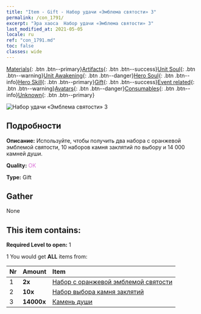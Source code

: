 ```yaml
---
title: "Item - Gift - Набор удачи «Эмблема святости» 3"
permalink: /con_1791/
excerpt: "Эра хаоса  Набор удачи «Эмблема святости» 3"
last_modified_at: 2021-05-05
locale: ru
ref: "con_1791.md"
toc: false
classes: wide
---
```

 [Materials](/ItemsRU/){: .btn .btn--primary}[Artifacts](/ItemsRU/Artifacts/){: .btn .btn--success}[Unit Soul](/ItemsRU/UnitSoul/){: .btn .btn--warning}[Unit Awakening](/ItemsRU/UnitAwakening/){: .btn .btn--danger}[Hero Soul](/ItemsRU/HeroSoul/){: .btn .btn--info}[Hero Skill](/ItemsRU/HeroSkill/){: .btn .btn--primary}[Gift](/ItemsRU/Gift/){: .btn .btn--success}[Event related](/ItemsRU/Events/){: .btn .btn--warning}[Avatars](/ItemsRU/Avatars/){: .btn .btn--danger}[Consumables](/ItemsRU/Consumables/){: .btn .btn--info}[Unknown](/ItemsRU/Unknown/){: .btn .btn--primary}

 ![Набор удачи «Эмблема святости» 3](/images/t/i_907411.png)

## Подробности
 **Описание:** Используйте, чтобы получить два набора с оранжевой эмблемой святости, 10 наборов камня заклятий по выбору и 14 000 камней души.

 **Quality:** <span style="color: #DA70D6">OK</span>

 **Type:** Gift

## Gather

  None

## This item contains:

 **Required Level to open:** 1

 1 You would get **ALL** items  from:

  | Nr | Amount |     Item    |
  |:---|:-------|:------------|
  | 1 |  **2x** | [Набор с оранжевой эмблемой святости](/ItemsRU/con_1794/) |  | 
  | 2 |  **10x** | [Набор выбора камня заклятий](/ItemsRU/con_1480/) |  | 
  | 3 |  **14000x** | [Камень души ](/ItemsRU/con_923/) |  | 
